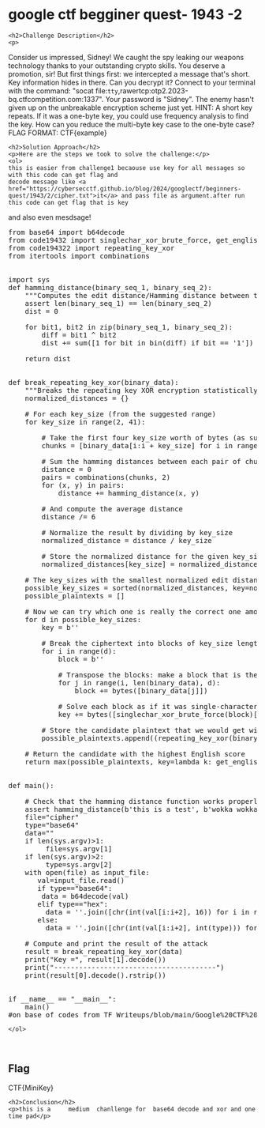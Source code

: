 
<!DOCTYPE html>
<html>

<body>
    <h1>google ctf begginer quest-  1943 -2</h1>

    <h2>Challenge Description</h2>
    <p>  
Consider us impressed, Sidney! We caught the spy leaking our weapons technology thanks to your outstanding crypto skills. You deserve a promotion, sir! But first  things first: we intercepted a message that's short. Key information hides in there. Can you decrypt it? Connect to your terminal with the command:  "socat file:`tty`,rawertcp:otp2.2023-bq.ctfcompetition.com:1337". Your password is "Sidney". The enemy hasn't given up on the unbreakable encryption scheme just yet.  HINT: A short key repeats. If it was a one-byte key, you could use frequency analysis to find the key. How can you reduce the multi-byte key case to the one-byte  case?                                                
FLAG FORMAT: CTF{example}
</p>
 
    <h2>Solution Approach</h2>
    <p>Here are the steps we took to solve the challenge:</p>
    <ol>
    this is easier from challenge1 becaouse use key for all messages so with this code can get flag and
    decode message like <a href="https://cybersecctf.github.io/blog/2024/googlectf/beginners-quest/1943/2/cipher.txt">it</a> and pass file as argument.after run this code can get flag that is key
and also even mesdsage!
<pre>
from base64 import b64decode
from code19432 import singlechar_xor_brute_force, get_english_score
from code194322 import repeating_key_xor
from itertools import combinations


import sys
def hamming_distance(binary_seq_1, binary_seq_2):
    """Computes the edit distance/Hamming distance between two equal-length strings."""
    assert len(binary_seq_1) == len(binary_seq_2)
    dist = 0

    for bit1, bit2 in zip(binary_seq_1, binary_seq_2):
        diff = bit1 ^ bit2
        dist += sum([1 for bit in bin(diff) if bit == '1'])

    return dist


def break_repeating_key_xor(binary_data):
    """Breaks the repeating key XOR encryption statistically."""
    normalized_distances = {}

    # For each key_size (from the suggested range)
    for key_size in range(2, 41):

        # Take the first four key_size worth of bytes (as suggested as an option)
        chunks = [binary_data[i:i + key_size] for i in range(0, len(binary_data), key_size)][:4]

        # Sum the hamming distances between each pair of chunks
        distance = 0
        pairs = combinations(chunks, 2)
        for (x, y) in pairs:
            distance += hamming_distance(x, y)

        # And compute the average distance
        distance /= 6

        # Normalize the result by dividing by key_size
        normalized_distance = distance / key_size

        # Store the normalized distance for the given key_size
        normalized_distances[key_size] = normalized_distance

    # The key_sizes with the smallest normalized edit distances are the most likely ones
    possible_key_sizes = sorted(normalized_distances, key=normalized_distances.get)[:3]
    possible_plaintexts = []

    # Now we can try which one is really the correct one among the top 3 most likely key_sizes
    for d in possible_key_sizes:
        key = b''

        # Break the ciphertext into blocks of key_size length
        for i in range(d):
            block = b''

            # Transpose the blocks: make a block that is the i-th byte of every block
            for j in range(i, len(binary_data), d):
                block += bytes([binary_data[j]])

            # Solve each block as if it was single-character XOR
            key += bytes([singlechar_xor_brute_force(block)['key']])

        # Store the candidate plaintext that we would get with the key that we just found
        possible_plaintexts.append((repeating_key_xor(binary_data, key), key))

    # Return the candidate with the highest English score
    return max(possible_plaintexts, key=lambda k: get_english_score(k[0]))


def main():

    # Check that the hamming distance function works properly
    assert hamming_distance(b'this is a test', b'wokka wokka!!!') == 37
    file="cipher"
    type="base64"
    data=""
    if len(sys.argv)>1:
         file=sys.argv[1]
    if len(sys.argv)>2:
         type=sys.argv[2]       
    with open(file) as input_file:
       val=input_file.read()   
       if type=="base64":  
        data = b64decode(val)
       elif type=="hex":
         data = ''.join([chr(int(val[i:i+2], 16)) for i in range(0, len(val), 2)])
       else:
         data = ''.join([chr(int(val[i:i+2], int(type))) for i in range(0, len(val), 2)])   
              
    # Compute and print the result of the attack
    result = break_repeating_key_xor(data)
    print("Key =", result[1].decode())
    print("---------------------------------------")
    print(result[0].decode().rstrip())


if __name__ == "__main__":
    main()
#on base of codes from TF_Writeups/blob/main/Google%20CTF%20Beginner's%20Quest%20-%202023/1943/CHALLENGE%202.md
</pre>
    </ol>
<br>
    <h2>Flag</h2>
    <p class="flag">CTF{MiniKey}
</p>

    <h2>Conclusion</h2>
    <p>this is a     medium  chanllenge for  base64 decode and xor and one  time pad</p>
</body>
</html>





